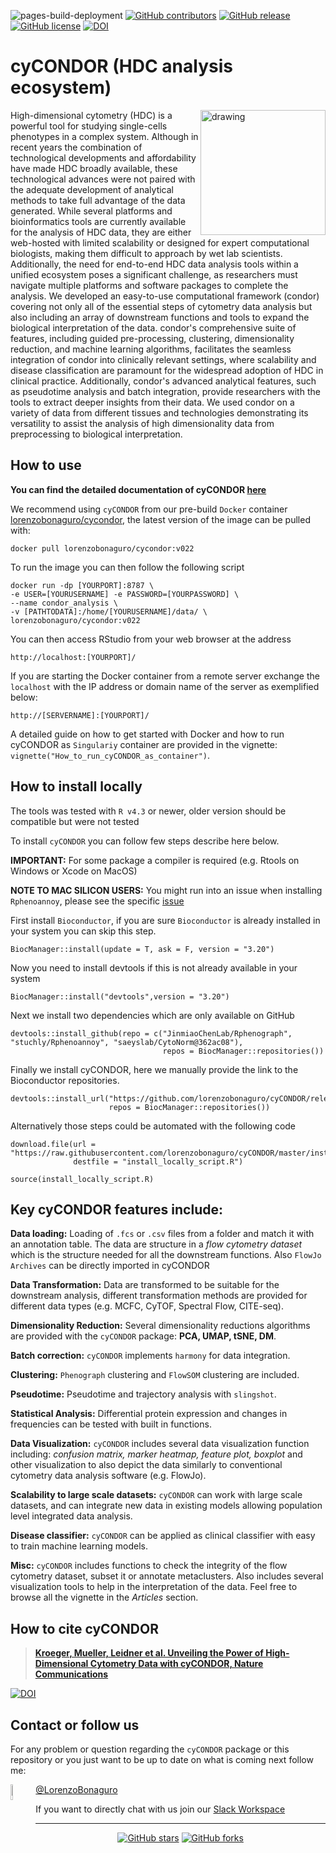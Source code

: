 ![pages-build-deployment](https://github.com/lorenzobonaguro/cyCONDOR/actions/workflows/pages/pages-build-deployment/badge.svg)
[![GitHub contributors](https://img.shields.io/github/contributors/lorenzobonaguro/cyCONDOR.svg)](https://github.com/lorenzobonaguro/cyCONDOR/graphs/contributors)
[![GitHub release](https://img.shields.io/github/v/release/lorenzobonaguro/cyCONDOR)](https://github.com/lorenzobonaguro/cyCONDOR/releases/latest)
[![GitHub license](https://img.shields.io/github/license/lorenzobonaguro/cyCONDOR?color=blue)](https://github.com/lorenzobonaguro/cyCONDOR/blob/master/LICENSE)
[![DOI](https://zenodo.org/badge/476240084.svg)](https://doi.org/10.5281/zenodo.13897560)

# cyCONDOR (HDC analysis ecosystem)

<img src="man/figures/condor_logo_new.png" alt="drawing" width="200" align="right"/>

High-dimensional cytometry (HDC) is a powerful tool for studying single-cells phenotypes in a complex system. Although in recent years the combination of technological developments and affordability have made HDC broadly available, these technological advances were not paired with the adequate development of analytical methods to take full advantage of the data generated. While several platforms and bioinformatics tools are currently available for the analysis of HDC data, they are either web-hosted with limited scalability or designed for expert computational biologists, making them difficult to approach by wet lab scientists. Additionally, the need for end-to-end HDC data analysis tools within a unified ecosystem poses a significant challenge, as researchers must navigate multiple platforms and software packages to complete the analysis.
We developed an easy-to-use computational framework (condor) covering not only all of the essential steps of cytometry data analysis but also including an array of downstream functions and tools to expand the biological interpretation of the data. condor's comprehensive suite of features, including guided pre-processing, clustering, dimensionality reduction, and machine learning algorithms, facilitates the seamless integration of condor into clinically relevant settings, where scalability and disease classification are paramount for the widespread adoption of HDC in clinical practice. Additionally, condor's advanced analytical features, such as pseudotime analysis and batch integration, provide researchers with the tools to extract deeper insights from their data. We used condor on a variety of data from different tissues and technologies demonstrating its versatility to assist the analysis of high dimensionality data from preprocessing to biological interpretation.

## How to use

**You can find the detailed documentation of cyCONDOR [here](https://lorenzobonaguro.github.io/cyCONDOR/)**

We recommend using `cyCONDOR` from our pre-build `Docker` container [lorenzobonaguro/cycondor](https://hub.docker.com/r/lorenzobonaguro/cycondor), the latest version of the image can be pulled with:
```
docker pull lorenzobonaguro/cycondor:v022
```

To run the image you can then follow the following script

```
docker run -dp [YOURPORT]:8787 \
-e USER=[YOURUSERNAME] -e PASSWORD=[YOURPASSWORD] \
--name condor_analysis \
-v [PATHTODATA]:/home/[YOURUSERNAME]/data/ \
lorenzobonaguro/cycondor:v022
```
You can then access RStudio from your web browser at the address

```
http://localhost:[YOURPORT]/
```

If you are starting the Docker container from a remote server exchange the `localhost` with the IP address or domain name of the server as exemplified below:

```
http://[SERVERNAME]:[YOURPORT]/
```

A detailed guide on how to get started with Docker and how to run cyCONDOR as `Singulariy` container are provided in the vignette: `vignette("How_to_run_cyCONDOR_as_container")`.

## How to install locally

The tools was tested with `R v4.3` or newer, older version should be compatible but were not tested

To install `cyCONDOR` you can follow few steps describe here below. 

**IMPORTANT:** For some package a compiler is required (e.g. Rtools on Windows or Xcode on MacOS)

**NOTE TO MAC SILICON USERS:** You might run into an issue when installing `Rphenoannoy`, please see the specific [issue](https://github.com/stuchly/Rphenoannoy/issues/2)

First install `Bioconductor`, if you are sure `Bioconductor` is already installed in your system you can skip this step.
```
BiocManager::install(update = T, ask = F, version = "3.20")
``` 

Now you need to install devtools if this is not already available in your system

```
BiocManager::install("devtools",version = "3.20")
```

Next we install two dependencies which are only available on GitHub

```
devtools::install_github(repo = c("JinmiaoChenLab/Rphenograph", "stuchly/Rphenoannoy", "saeyslab/CytoNorm@362ac08"),
                                  repos = BiocManager::repositories())
```

Finally we install cyCONDOR, here we manually provide the link to the Bioconductor repositories.
```
devtools::install_url("https://github.com/lorenzobonaguro/cyCONDOR/releases/download/v022/cyCONDOR_0.2.2.tar.gz",
                      repos = BiocManager::repositories())
```

Alternatively those steps could be automated with the following code
```
download.file(url = "https://raw.githubusercontent.com/lorenzobonaguro/cyCONDOR/master/inst/install_locally_script.R", 
              destfile = "install_locally_script.R")
              
source(install_locally_script.R)
``` 

## Key cyCONDOR features include:

**Data loading:** Loading of `.fcs` or `.csv` files from a folder and match it with an annotation table. The data are structure in a *flow cytometry dataset* which is the structure needed for all the downstream functions. Also `FlowJo Archives` can be directly imported in cyCONDOR

**Data Transformation:** Data are transformed to be suitable for the downstream analysis, different transformation methods are provided for different data types (e.g. MCFC, CyTOF, Spectral Flow, CITE-seq).

**Dimensionality Reduction:** Several dimensionality reductions
algorithms are provided with the `cyCONDOR` package: **PCA, UMAP, tSNE, DM**.

**Batch correction:** `cyCONDOR` implements `harmony` for data integration.

**Clustering:** `Phenograph` clustering and `FlowSOM` clustering are included.

**Pseudotime:** Pseudotime and trajectory analysis with `slingshot`.

**Statistical Analysis:** Differential protein expression and changes in
frequencies can be tested with built in functions.

**Data Visualization:** `cyCONDOR` includes several data visualization
function including: *confusion matrix, marker heatmap, feature plot,
boxplot* and other visualization to also depict the data similarly to conventional cytometry data analysis software (e.g. FlowJo).

**Scalability to large scale datasets:** `cyCONDOR` can work with large scale datasets, and can integrate new data in existing models allowing population level integrated data analysis.

**Disease classifier:** `cyCONDOR` can be applied as clinical classifier with easy to train machine learning models.

**Misc:** `cyCONDOR` includes functions to check the integrity of the flow
cytometry dataset, subset it or annotate metaclusters. Also includes several visualization tools to help in the interpretation of the data. Feel free to browse all the vignette in the *Articles* section.

## How to cite cyCONDOR

> [**Kroeger, Mueller, Leidner et al. Unveiling the Power of High-Dimensional Cytometry Data with cyCONDOR, Nature Communications**](https://www.nature.com/articles/s41467-024-55179-w)

[![DOI](https://doi.org/10.1038/s41467-024-55179-w)](https://doi.org/10.1038/s41467-024-55179-w)

## Contact or follow us

For any problem or question regarding the `cyCONDOR` package or this
repository or you just want to be up to date on what is coming next
follow me:

<img src="man/figures/twitter.png" width="8%" style="float: left;"/>

[@LorenzoBonaguro](<https://twitter.com/LorenzoBonaguro>)

If you want to directly chat with us join our [Slack Workspace](https://join.slack.com/t/cycondor/shared_invite/zt-2keb5ztaa-0aNKxP3OCglOTUiXDrtkhg)

---
<div align="center">

[![GitHub stars](https://img.shields.io/github/stars/lorenzobonaguro/cyCONDOR)](https://github.com/lorenzobonaguro/cyCONDOR)
[![GitHub forks](https://img.shields.io/github/forks/lorenzobonaguro/cyCONDOR)](https://github.com/lorenzobonaguro/cyCONDOR/fork)

</div>
